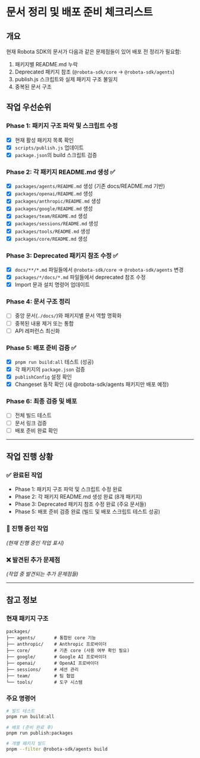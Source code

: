 # 문서 정리 및 배포 준비 체크리스트

## 개요
현재 Robota SDK의 문서가 다음과 같은 문제점들이 있어 배포 전 정리가 필요함:
1. 패키지별 README.md 누락
2. Deprecated 패키지 참조 (`@robota-sdk/core` → `@robota-sdk/agents`)
3. publish.js 스크립트와 실제 패키지 구조 불일치
4. 중복된 문서 구조

## 작업 우선순위

### Phase 1: 패키지 구조 파악 및 스크립트 수정
- [x] 현재 활성 패키지 목록 확인
- [x] `scripts/publish.js` 업데이트
- [x] `package.json`의 build 스크립트 검증

### Phase 2: 각 패키지 README.md 생성 ✅
- [x] `packages/agents/README.md` 생성 (기존 docs/README.md 기반)
- [x] `packages/openai/README.md` 생성
- [x] `packages/anthropic/README.md` 생성
- [x] `packages/google/README.md` 생성
- [x] `packages/team/README.md` 생성
- [x] `packages/sessions/README.md` 생성
- [x] `packages/tools/README.md` 생성
- [x] `packages/core/README.md` 생성

### Phase 3: Deprecated 패키지 참조 수정 ✅
- [x] `docs/**/*.md` 파일들에서 `@robota-sdk/core` → `@robota-sdk/agents` 변경
- [x] `packages/*/docs/*.md` 파일들에서 deprecated 참조 수정
- [x] Import 문과 설치 명령어 업데이트

### Phase 4: 문서 구조 정리
- [ ] 중앙 문서(`./docs/`)와 패키지별 문서 역할 명확화
- [ ] 중복된 내용 제거 또는 통합
- [ ] API 레퍼런스 최신화

### Phase 5: 배포 준비 검증 ✅
- [x] `pnpm run build:all` 테스트 (성공)
- [x] 각 패키지의 `package.json` 검증
- [x] `publishConfig` 설정 확인
- [x] Changeset 동작 확인 (새 @robota-sdk/agents 패키지만 배포 예정)

### Phase 6: 최종 검증 및 배포
- [ ] 전체 빌드 테스트
- [ ] 문서 링크 검증
- [ ] 배포 준비 완료 확인

---

## 작업 진행 상황

### ✅ 완료된 작업
- Phase 1: 패키지 구조 파악 및 스크립트 수정 완료
- Phase 2: 각 패키지 README.md 생성 완료 (8개 패키지)
- Phase 3: Deprecated 패키지 참조 수정 완료 (주요 문서들)
- Phase 5: 배포 준비 검증 완료 (빌드 및 배포 스크립트 테스트 성공)

### 🔄 진행 중인 작업
_(현재 진행 중인 작업 표시)_

### ❌ 발견된 추가 문제점
_(작업 중 발견되는 추가 문제점들)_

---

## 참고 정보

### 현재 패키지 구조
```
packages/
├── agents/       # 통합된 core 기능
├── anthropic/    # Anthropic 프로바이더
├── core/         # 기존 core (사용 여부 확인 필요)
├── google/       # Google AI 프로바이더
├── openai/       # OpenAI 프로바이더
├── sessions/     # 세션 관리
├── team/         # 팀 협업
└── tools/        # 도구 시스템
```

### 주요 명령어
```bash
# 빌드 테스트
pnpm run build:all

# 배포 (준비 완료 후)
pnpm run publish:packages

# 개별 패키지 빌드
pnpm --filter @robota-sdk/agents build
``` 